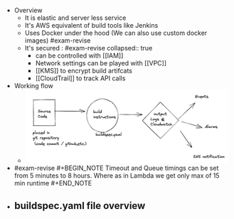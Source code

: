 - Overview
	- It is elastic and server less service
	- It's AWS equivalent of build tools like Jenkins
	- Uses Docker under the hood (We can also use custom docker images) #exam-revise
	- It's secured : #exam-revise
	  collapsed:: true
		- can be controlled with [[IAM]]
		- Network settings can be played with [[VPC]]
		- [[KMS]] to encrypt build artifcats
		- [[CloudTrail]] to track API calls
- Working flow
	- ![image.png](../assets/image_1647975987455_0.png)
- #exam-revise 
  #+BEGIN_NOTE
  Timeout and Queue timings can be set from 5 minutes to 8 hours. Where as in Lambda we get only max of 15 min runtime
  #+END_NOTE
- buildspec.yaml file overview
	-